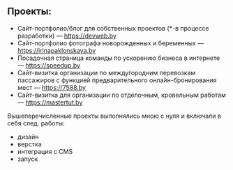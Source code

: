 ## Проекты:

- Сайт-портфолио/блог для собственных проектов (*-в процессе разработки) — https://devweb.by
- Сайт-портфолио фотографа новорожденных и беременных — https://irinapaklonskaya.by
- Посадочная страница команды по ускорению бизнеса в интернете — https://speedup.by
- Сайт-визитка организации по междугородним перевозкам пассажиров с функцией предварительного онлайн-бронирования мест — https://7588.by
- Сайт-визитка для организации по отделочным, кровельным работам — https://mastertut.by

Вышеперечисленные проекты выполнялись мною с нуля и включали в себя след. работы:
- дизайн
- верстка
- интеграция с CMS
- запуск
